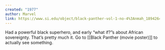 ```yaml
---
created: "1977"
author: Marvel
link: https://www.si.edu/object/black-panther-vol-1-no-4%3Anmah_1894264
---
```


Had a powerful black superhero, and early “what if?”s about African sovereignty. That’s pretty much it. Go to [[Black Panther (movie poster)]] to actually see something.

